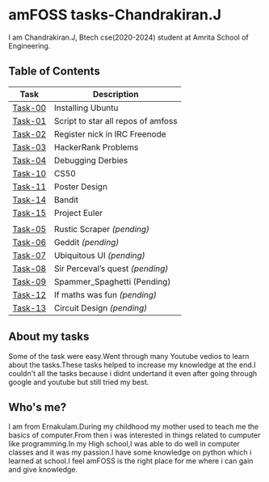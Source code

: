 # amFOSS tasks-Chandrakiran.J
I am Chandrakiran.J, Btech cse(2020-2024) student at Amrita School of Engineering. 

## Table of Contents

| Task | Description |
| --- | --- |
| <a href="https://github.com/ck-03/amfoss-tasks/tree/main/task-00">Task-00</a> | Installing Ubuntu |
| <a href="https://github.com/ck-03/amfoss-tasks/tree/main/task-01">Task-01</a> | Script to star all repos of amfoss |
| <a href="https://github.com/ck-03/amfoss-tasks/tree/main/task-02">Task-02</a> | Register nick in IRC Freenode |
| <a href="https://github.com/ck-03/amfoss-tasks/tree/main/task-03">Task-03</a> | HackerRank Problems|
| <a href="https://github.com/ck-03/amfoss-tasks/tree/main/task-04">Task-04</a> |  Debugging Derbies |
| <a href="https://github.com/ck-03/amfoss-tasks/tree/main/task-10">Task-10</a> | CS50  |
| <a href="https://github.com/ck-03/amfoss-tasks/tree/main/task-11">Task-11</a> | Poster Design |
| <a href="https://github.com/ck-03/amfoss-tasks/tree/main/task-14">Task-14</a> | Bandit |
| <a href="https://github.com/ck-03/amfoss-tasks/tree/main/task-15">Task-15</a> | Project Euler |
|  |  |
| <a href="https://github.com/ck-03/amfoss-tasks/tree/main/task-05">Task-05 </a>| Rustic Scraper *(pending)*|
| <a href="https://github.com/ck-03/amfoss-tasks/tree/main/task-06">Task-06</a> | Geddit *(pending)* |
| <a href="hhttps://github.com/ck-03/amfoss-tasks/tree/main/task-07" > Task-07 </a>  | Ubiquitous UI *(pending)* |
| <a href="https://github.com/ck-03/amfoss-tasks/tree/main/task-08">Task-08 </a>  | Sir Perceval’s quest *(pending)* |
| <a href="https://github.com/ck-03/amfoss-tasks/tree/main/task-09">Task-09 </a> | Spammer_Spaghetti (Pending)|
| <a href="https://github.com/ck-03/amfoss-tasks/tree/main/task-12">Task-12 </a>  |  If maths was fun  *(pending)* |
| <a href="https://github.com/ck-03/amfoss-tasks/tree/main/task-13">Task-13 </a>  | Circuit Design  *(pending)* |

## About my tasks
Some of the task were easy.Went through many Youtube vedios to learn about the tasks.These tasks helped to increase my knowledge at the end.I couldn't all the tasks because i didnt undertand it even after going through google and youtube but still tried my best.  

## Who's me?

I am from Ernakulam.During my childhood my mother used to teach me the basics of computer.From then i was interested in things related to cumputer like programming.In my High school,I was able to do well in computer classes and it was my passion.I have some knowledge on python which i learned at school.I feel amFOSS is the right place for me where i can gain and give knowledge. 
